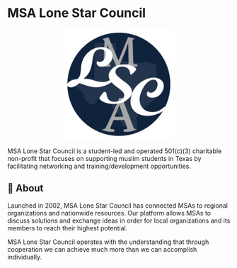 # MSA Lone Star Council

<p align="center">
  <img src="assets/LSC.png" alt="img logo" width="250px"/>
</p>

MSA Lone Star Council is a student-led and operated 501(c)(3) charitable non-profit that focuses on supporting muslim students in Texas by facilitating networking and training/development opportunities.


    
## 🚀 About
Launched in 2002, MSA Lone Star Council has connected MSAs to regional organizations and nationwide resources. Our platform allows MSAs to discuss solutions and exchange ideas in order for local organizations and its members to reach their highest potential. 

MSA Lone Star Council operates with the understanding that through cooperation we can achieve much more than we can accomplish individually.
